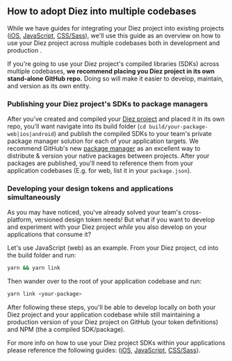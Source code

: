 ## How to adopt Diez into multiple codebases

While we have guides for integrating your Diez project into existing projects ([iOS](/existing-project-integration/ios), [JavaScript](/existing-project-integration/JavaScript), [CSS/Sass](/existing-project-integration/css-sass)), we'll use this guide as an overview on how to use your Diez project across multiple codebases both in development and production .

If you're going to use your Diez project's compiled libraries (SDKs) across multiple codebases, **we recommend placing you Diez project in its own stand-alone GitHub repo.** Doing so will make it easier to develop, maintain, and version as its own entity.

### Publishing your Diez project's SDKs to package managers
After you've created and compiled your [Diez project](/getting-started/#set-up) and placed it in its own repo, you'll want navigate into its build folder (`cd build/your-package-web|ios|android`) and publish the compiled SDKs to your team's private package manager solution for each of your application targets.  We recommend GitHub's new [package manager](https://help.github.com/en/github/managing-packages-with-github-packages/about-github-packages) as an excellent way to distribute & version your native packages between projects. After your packages are published, you'll need to reference them from your application codebases (E.g. for web, list it in your `package.json`).

### Developing your design tokens and applications simultaneously
As you may have noticed, you've already solved your team's cross-platform, versioned design token needs! But what if you want to develop and experiment with your Diez project *while* you also develop on your applications that consume it?

Let's use JavaScript (web) as an example. From your Diez project, cd into the build folder and run:
```bash
yarn && yarn link
```

Then wander over to the root of your application codebase and run:
```bash
yarn link <your-package>
```

After following these steps, you'll be able to develop locally on both your Diez project and your application codebase while still maintaining a production version of your Diez project on GitHub (your token definitions) and NPM (the a compiled SDK/package).

For more info on how to use your Diez project SDKs within your applications please reference the following guides: ([iOS](/existing-project-integration/ios), [JavaScript](/existing-project-integration/javascript), [CSS/Sass](/existing-project-integration/css-sass)).
